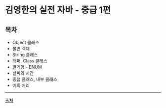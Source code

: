 # 김영한의 실전 자바 - 중급 1편

## 목차
* Object 클래스
* 불변 객체
* String 클래스
* 래퍼, Class 클래스
* 열거형 - ENUM
* 날짜와 시간
* 중첩 클래스, 내부 클래스
* 예외 처리

---
[출처](https://www.inflearn.com/course/%EA%B9%80%EC%98%81%ED%95%9C%EC%9D%98-%EC%8B%A4%EC%A0%84-%EC%9E%90%EB%B0%94-%EC%A4%91%EA%B8%89-1)
